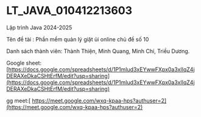 # LT_JAVA_010412213603
Lập trình Java 2024-2025

Tên đề tài : Phần mềm quản lý giặt ủi online chủ đề số 10

Danh sách thành viên: Thành Thiện, Minh Quang, Minh Chí, Triều Dương. 


Google sheet: [https://docs.google.com/spreadsheets/d/1P1mIud3xEYwwFXpx0a3xlIqZ4jDERAXeDkaCSHtErfM/edit?usp=sharing](https://docs.google.com/spreadsheets/d/1P1mIud3xEYwwFXpx0a3xlIqZ4jDERAXeDkaCSHtErfM/edit?usp=sharing)

gg meet:[ https://meet.google.com/wxq-kpaa-hps?authuser=2](https://meet.google.com/wxq-kpaa-hps?authuser=2)
